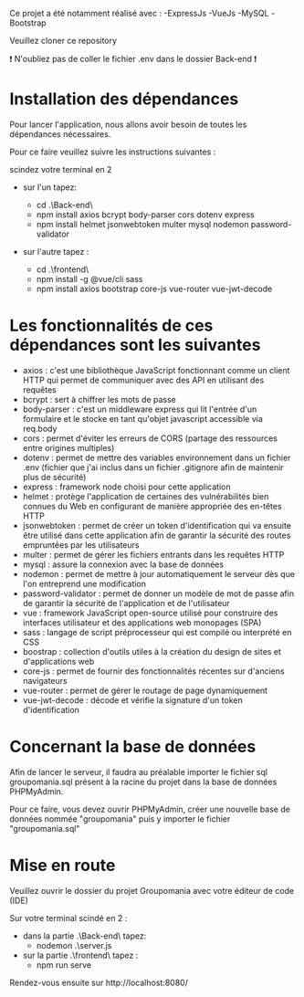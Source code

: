 Ce projet a été notamment réalisé avec : -ExpressJs -VueJs -MySQL -Bootstrap

Veuillez cloner ce repository

❗ N'oubliez pas de coller le fichier .env dans le dossier Back-end ❗

Installation des dépendances
==

Pour lancer l'application, nous allons avoir besoin de toutes les dépendances nécessaires.

Pour ce faire veuillez suivre les instructions suivantes :

scindez votre terminal en 2

- sur l'un tapez:
  - cd .\Back-end\
  - npm install axios bcrypt body-parser cors dotenv express
  - npm install helmet jsonwebtoken multer mysql nodemon password-validator

- sur l'autre tapez :

  - cd .\frontend\
  - npm install -g @vue/cli sass
  - npm install axios bootstrap core-js vue-router vue-jwt-decode

Les fonctionnalités de ces dépendances sont les suivantes
==
- axios : c'est une bibliothèque JavaScript fonctionnant comme un client HTTP qui permet de communiquer avec des API en utilisant des requêtes
- bcrypt : sert à chiffrer les mots de passe
- body-parser : c'est un middleware express qui lit l'entrée d'un formulaire et le stocke en tant qu'objet javascript accessible via req.body
- cors : permet d'éviter les erreurs de CORS (partage des ressources entre origines multiples)
- dotenv : permet de mettre des variables environnement dans un fichier .env (fichier que j'ai inclus dans un fichier .gitignore afin de maintenir plus de sécurité)
- express : framework node choisi pour cette application
- helmet : protège l'application de certaines des vulnérabilités bien connues du Web en configurant de manière appropriée des en-têtes HTTP
- jsonwebtoken : permet de créer un token d'identification qui va ensuite être utilisé dans cette application afin de garantir la sécurité des routes empruntées par les utilisateurs
- multer : permet de gérer les fichiers entrants dans les requêtes HTTP
- mysql : assure la connexion avec la base de données
- nodemon : permet de mettre à jour automatiquement le serveur dès que l'on entreprend une modification
- password-validator : permet de donner un modèle de mot de passe afin de garantir la sécurité de l'application et de l'utilisateur
- vue : framework JavaScript open-source utilisé pour construire des interfaces utilisateur et des applications web monopages (SPA)
- sass : langage de script préprocesseur qui est compilé ou interprété en CSS
- boostrap : collection d'outils utiles à la création du design de sites et d'applications web
- core-js : permet de fournir des fonctionnalités récentes sur d'anciens navigateurs
- vue-router : permet de gérer le routage de page dynamiquement
- vue-jwt-decode : décode et vérifie la signature d'un token d'identification

Concernant la base de données
==
Afin de lancer le serveur, il faudra au préalable importer le fichier sql groupomania.sql présent à la racine du projet dans la base de données PHPMyAdmin.

Pour ce faire, vous devez ouvrir PHPMyAdmin, créer une nouvelle base de données nommée "groupomania" puis y importer le fichier "groupomania.sql"

Mise en route
==
Veuillez ouvrir le dossier du projet Groupomania avec votre éditeur de code (IDE)

Sur votre terminal scindé en 2 :
- dans la partie .\Back-end\ tapez:
  - nodemon .\server.js
- sur la partie .\frontend\ tapez :
  - npm run serve

Rendez-vous ensuite sur http://localhost:8080/
